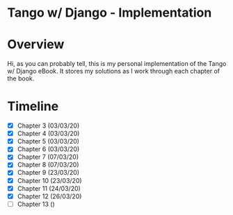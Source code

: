 # **Tango w/ Django - Implementation**

# **Overview**
Hi, as you can probably tell, this is my personal implementation of the Tango w/ Django eBook. It stores my solutions as I work through each chapter of the book.

# **Timeline**
- [x] Chapter 3 (03/03/20)
- [x] Chapter 4 (03/03/20)
- [x] Chapter 5 (03/03/20)
- [x] Chapter 6 (03/03/20)
- [x] Chapter 7 (07/03/20)
- [x] Chapter 8 (07/03/20)
- [x] Chapter 9 (23/03/20)
- [x] Chapter 10 (23/03/20)
- [x] Chapter 11 (24/03/20)
- [x] Chapter 12 (26/03/20) 
- [ ] Chapter 13 ()
